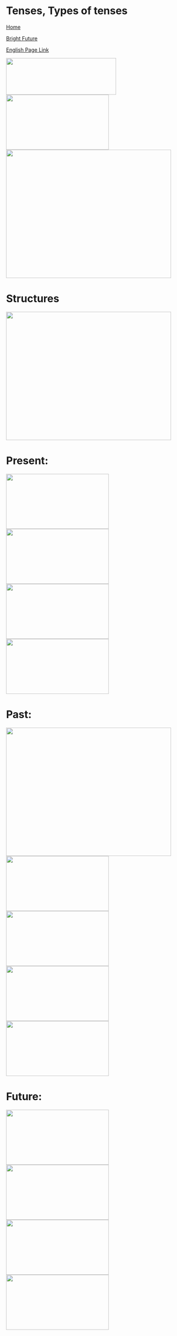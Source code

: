 # Tenses, Types of tenses


[Home](all-files-links.md)

[Bright Future](bright-future.md)

[English Page Link](all-english-links.md)


<img src="https://encrypted-tbn0.gstatic.com/images?q=tbn:ANd9GcRsrDrzd_T7LjI6EanqK4hYzSZUl-Irm9V-pRlNEUYWhhHa3UjKcargw99qRc7L-G2Iw0I&usqp=CAU" width="300" height="100">
<img src="https://i.ytimg.com/vi/A4qpYWBbOlo/maxresdefault.jpg" width="280" height="150">
<img src="https://www.careerpower.in/images/tense-chart.png" width="450" height="350">

# Structures

<img src="https://i.ytimg.com/vi/zbwHGfqrAUw/maxresdefault.jpg" width="450" height="350">

# Present: 

<img src="https://www.topprnation.in/wp-content/uploads/2021/01/present-indefinite-tense-in-Hindi-affirmative-sentences-example-1024x576.png" width="280" height="150">
<img src="https://www.topprnation.in/wp-content/uploads/2021/01/Present-Continuous-Tense-in-Hindi.jpg" width="280" height="150">
<img src="https://www.topprnation.in/wp-content/uploads/2021/01/Present-Perfect-Tense-in-Hindi.jpg" width="280" height="150">
<img src="https://www.topprnation.in/wp-content/uploads/2021/01/Present-Perfect-Continuous-Tense-in-Hindi.jpg" width="280" height="150">

# Past: 

<img src="https://blogassets.leverageedu.com/media/uploads/sites/2/2023/07/21174845/Hindi-Blog-Covers-20-2.jpg" width="450" height="350">

<img src="https://i.ytimg.com/vi/ndAklBviHFo/maxresdefault.jpg" width="280" height="150">
<img src="https://i.pinimg.com/736x/79/c1/ec/79c1eccc96ad03ac3ec082a4584415af.jpg" width="280" height="150">
<img src="https://i.ytimg.com/vi/GPFm_eiIKWk/maxresdefault.jpg" width="280" height="150">
<img src="https://www.topprnation.in/wp-content/uploads/2021/01/Present-Perfect-Continuous-Tense-in-Hindi.jpg" width="280" height="150">

# Future: 

<img src="https://i.ytimg.com/vi/CiojR3QO1wk/maxresdefault.jpg" width="280" height="150">
<img src="https://www.topprnation.in/wp-content/uploads/2021/02/future-continuous-tense-in-hindi-rules-and-examples.jpg" width="280" height="150">
<img src="https://www.topprnation.in/wp-content/uploads/2021/02/future-perfect-tense-in-hindi-rules-examples-and-exercises-in-hindi.jpg" width="280" height="150">
<img src="https://www.topprnation.in/wp-content/uploads/2021/01/Present-Perfect-Continuous-Tense-in-Hindi.jpg" width="280" height="150">

